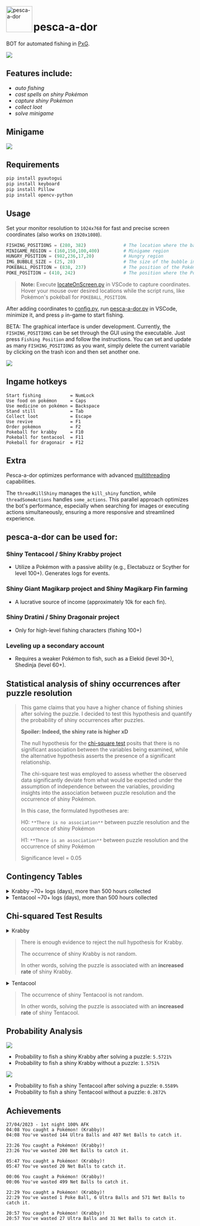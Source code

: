 
<img align="left" width="70" height="70" src="https://github.com/felipevzps/pesca-a-dor/blob/main/images/1024x768/fishing_rod.ico" alt="pesca-a-dor">

# pesca-a-dor

BOT for automated fishing in [PxG](https://www.pokexgames.com/). 

![](images/pesca-a-dor.png)

## Features include:
* *auto fishing*
* *cast spells on shiny Pokémon*
* *capture shiny Pokémon*
* *collect loot*
* *solve minigame*

## Minigame
![](images/desafio_de_pesca.gif)

## Requirements

```bash
pip install pyautogui
pip install keyboard
pip install Pillow
pip install opencv-python
```

## Usage

Set your monitor resolution to `1024x768` for fast and precise screen coordinates (also works on `1920x1080`).

```python
FISHING_POSITIONS = (280, 382)              # The location where the bait will be cast
MINIGAME_REGION = (160,150,100,400)         # Minigame region
HUNGRY_POSITION = (982,236,17,20)           # Hungry region
IMG_BUBBLE_SIZE = (25, 28)                  # The size of the bubble image
POKEBALL_POSITION = (838, 237)              # The position of the Pokémon's Pokéball
POKE_POSITION = (410, 242)                  # The position where the Pokémon will remain stationary
```

>**Note:** Execute [locateOnScreen.py](https://github.com/felipevzps/pesca-a-dor/blob/main/utils/locateOnScreen.py) in VSCode to capture coordinates. Hover your mouse over desired locations while the script runs, like Pokémon's pokéball for `POKEBALL_POSITION`.

After adding coordinates to [config.py](https://github.com/felipevzps/pesca-a-dor/blob/main/pesca_a_dor/config.py), run [pesca-a-dor.py](https://github.com/felipevzps/pesca-a-dor/blob/main/pesca_a_dor/pesca-a-dor.py) in VSCode, minimize it, and press `p` in-game to start fishing.

BETA: The graphical interface is under development. Currently, the `FISHING_POSITIONS` can be set through the GUI using the executable. Just press `Fishing Position` and follow the instructions. You can set and update as many `FISHING_POSITIONS` as you want, simply delete the current variable by clicking on the trash icon and then set another one.

![](https://github.com/felipevzps/pesca-a-dor/blob/main/images/positions.PNG)

## Ingame hotkeys

```
Start fishing           = NumLock
Use food on pokémon     = Caps
Use medicine on pokémon = Backspace
Stand still             = Tab
Collect loot            = Escape
Use revive              = F1
Order pokémon           = F2
Pokeball for krabby     = F10
Pokeball for tentacool  = F11
Pokeball for dragonair  = F12
```

## Extra

Pesca-a-dor optimizes performance with advanced [multithreading](https://docs.python.org/3.10/library/threading.html#) capabilities.

The `threadKillShiny` manages the `kill_shiny` function, while `threadSomeActions` handles `some_actions`. This parallel approach optimizes the bot's performance, especially when searching for images or executing actions simultaneously, ensuring a more responsive and streamlined experience.

## pesca-a-dor can be used for:

### Shiny Tentacool / Shiny Krabby project
- Utilize a Pokémon with a passive ability (e.g., Electabuzz or Scyther for level 100+). Generates logs for events.

### Shiny Giant Magikarp project and Shiny Magikarp Fin farming
- A lucrative source of income (approximately 10k for each fin).

### Shiny Dratini / Shiny Dragonair project 
- Only for high-level fishing characters (fishing 100+)

### Leveling up a secondary account
- Requires a weaker Pokémon to fish, such as a Elekid (level 30+), Shedinja (level 60+).

## Statistical analysis of shiny occurrences after puzzle resolution

> This game claims that you have a higher chance of fishing shinies after solving the puzzle.
> I decided to test this hypothesis and quantify the probability of shiny occurrences after puzzles.
>
> **Spoiler: Indeed, the shiny rate is higher xD**
>
> The null hypothesis for the [chi-square test](https://en.wikipedia.org/wiki/Chi-squared_test) posits that there is no significant association between the variables being examined, while the alternative hypothesis asserts the presence of a significant relationship.
>
> The chi-square test was employed to assess whether the observed data significantly deviate from what would be expected under the assumption of independence between the variables, providing insights into the association between puzzle resolution and the occurrence of shiny Pokémon.
>
> In this case, the formulated hypotheses are:
> 
> H0: `**There is no association**` between puzzle resolution and the occurrence of shiny Pokémon
> 
> H1: `**There is an association**` between puzzle resolution and the occurrence of shiny Pokémon
>
> Significance level = 0.05

## Contingency Tables

<details>
  <summary>Krabby ~70+ logs (days), more than 500 hours collected</summary>

  |         |  Shiny   | No Shiny |  Total
  |---------|----------|----------|----------
  | After   |   504    |   8541   |   9045
  | Without |   1367   |  85423   |  86790
  | Total   |   1871   |  93964   |  95835
</details>

<details>
  <summary>Tentacool ~70+ logs (days), more than 500 hours collected</summary>

  |         |  Shiny   | No Shiny |  Total
  |---------|----------|----------|----------
  | After   |    48    |   8541   |   8589
  | Without |   246    |  85423   |  85669
  | Total   |   294    |  93964   |  94258
</details>

## Chi-squared Test Results

<details>
  <summary>Krabby</summary>

  - Chi-squared statistic: 681.5909869816392
  
  - P-value: 3.0125967571505313e-150
</details>

> There is enough evidence to reject the null hypothesis for Krabby.
>
> The occurrence of shiny Krabby is not random.
>
> In other words, solving the puzzle is associated with an **increased rate** of shiny Krabby.

<details>
  <summary>Tentacool</summary>
  
  - Chi-squared statistic: 17.670234869403
  - P-value: 2.6270550990164333e-05
</details>

> The occurrence of shiny Tentacool is not random.
>
> In other words, solving the puzzle is associated with an **increased rate** of shiny Tentacool.

## Probability Analysis

![](https://github.com/felipevzps/pesca-a-dor/blob/main/images/ShinyKrabby.gif)
- Probability to fish a shiny Krabby after solving a puzzle: `5.5721%`
- Probability to fish a shiny Krabby without a puzzle: `1.5751%`

![](https://github.com/felipevzps/pesca-a-dor/blob/main/images/ShinyTentacool.gif)
- Probability to fish a shiny Tentacool after solving a puzzle: `0.5589%`
- Probability to fish a shiny Tentacool without a puzzle: `0.2872%`

## Achievements

```
27/04/2023 - 1st night 100% AFK
04:08 You caught a Pokémon! (Krabby)!
04:08 You've wasted 144 Ultra Balls and 407 Net Balls to catch it.
```
```
23:26 You caught a Pokémon! (Krabby)!
23:26 You've wasted 200 Net Balls to catch it.
```
```
05:47 You caught a Pokémon! (Krabby)!
05:47 You've wasted 20 Net Balls to catch it.
```
```
00:06 You caught a Pokémon! (Krabby)!
00:06 You've wasted 499 Net Balls to catch it.
```
```
22:29 You caught a Pokémon! (Krabby)!
22:29 You've wasted 1 Poke Ball, 6 Ultra Balls and 571 Net Balls to catch it.
```
```
20:57 You caught a Pokémon! (Krabby)!
20:57 You've wasted 27 Ultra Balls and 31 Net Balls to catch it.
```
